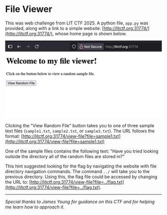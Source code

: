# File Viewer

This was web challenge from LIT CTF 2025. A python file, `app.py` was provided, along with a link to a simple website: [http://litctf.org:31774/](http://litctf.org:31774/), whose home page is shown below.

![Website Home Page](images/LIT-File-Viewer-WebsiteHome.png)

Clicking the "View Random File" button takes you to one of three sample text files (`sample1.txt`, `sample2.txt`, or `sample3.txt`). The URL follows the format: [http://litctf.org:31774/view-file?file=sample1.txt](http://litctf.org:31774/view-file?file=sample1.txt)

One of the sample files contains the following text: "Have you tried looking outside the directory all of the random files are stored in?"

This hint suggested looking for the flag by navigating the website with file directory navigation commands. The command `../` will take you to the previous directory. Using this, the flag file could be accessed by changing the URL to: [http://litctf.org:31774/view-file?file=../flag.txt](http://litctf.org:31774/view-file?file=../flag.txt).

---
_Special thanks to James Young for guidance on this CTF and for helping me learn how to approach it._